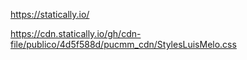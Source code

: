 https://statically.io/

https://cdn.statically.io/gh/cdn-file/publico/4d5f588d/pucmm_cdn/StylesLuisMelo.css
